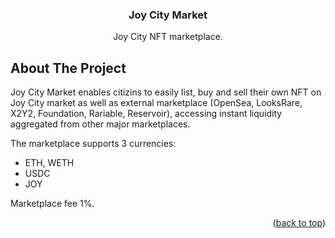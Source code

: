 <h3 align="center">Joy City Market</h3>
  <p align="center">
Joy City NFT marketplace.

<!-- ABOUT THE PROJECT -->
## About The Project


Joy City Market enables citizins to easily list, buy and sell their own NFT on Joy City market as well as external marketplace (OpenSea, LooksRare, X2Y2, Foundation, Rariable, Reservoir), accessing instant liquidity aggregated from other major marketplaces.

The marketplace supports 3 currencies:

-  ETH, WETH
-  USDC
-  JOY
  
Marketplace fee 1%.

<p align="right">(<a href="#top">back to top</a>)</p>
